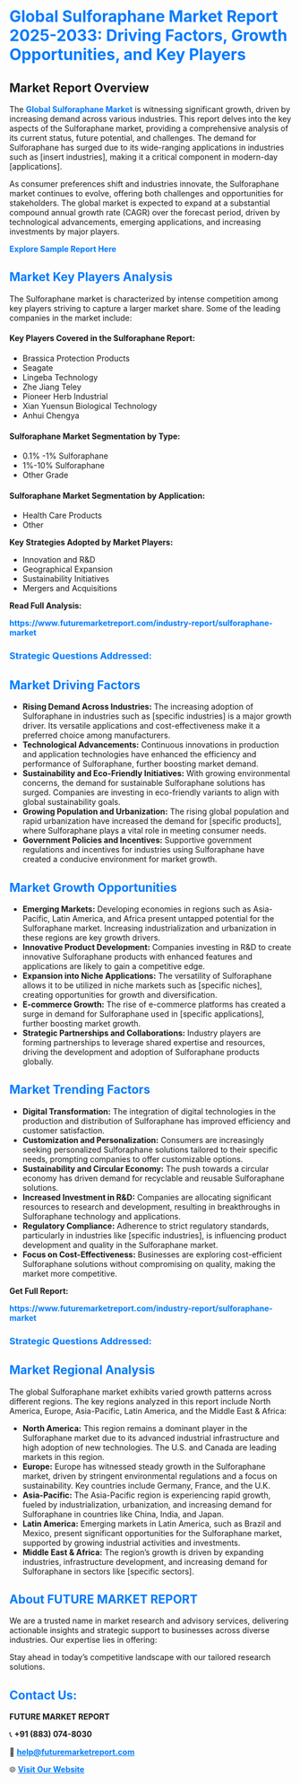 <h1 style="color: #007BFF;">Global Sulforaphane Market Report 2025-2033: Driving Factors, Growth Opportunities, and Key Players</h1>

<section id="overview">
<h2>Market Report Overview</h2>
<p>The <a href="https://www.futuremarketreport.com/industry-report/sulforaphane-market" style="color: #007BFF; text-decoration: none;"><strong>Global Sulforaphane Market</strong></a> is witnessing significant growth, driven by increasing demand across various industries. This report delves into the key aspects of the Sulforaphane market, providing a comprehensive analysis of its current status, future potential, and challenges. The demand for Sulforaphane has surged due to its wide-ranging applications in industries such as [insert industries], making it a critical component in modern-day [applications].</p>
<p>As consumer preferences shift and industries innovate, the Sulforaphane market continues to evolve, offering both challenges and opportunities for stakeholders. The global market is expected to expand at a substantial compound annual growth rate (CAGR) over the forecast period, driven by technological advancements, emerging applications, and increasing investments by major players.</p>
</section>

<section id="overview">
<p><a href="https://www.futuremarketreport.com/request-sample/reportId=26919" style="color: #007BFF; text-decoration: none;"><strong>Explore Sample Report Here</strong></a></p>
</section>

<section id="key-players">
<h2 style="color: #007BFF;">Market Key Players Analysis</h2>
<p>The Sulforaphane market is characterized by intense competition among key players striving to capture a larger market share. Some of the leading companies in the market include:</p>
<h4>Key Players Covered in the Sulforaphane Report:</h4>
<ul><li>Brassica Protection Products</li><li>Seagate</li><li>Lingeba Technology</li><li>Zhe Jiang Teley</li><li>Pioneer Herb Industrial</li><li>Xian Yuensun Biological Technology</li><li>Anhui Chengya</li></ul>
<h4>Sulforaphane Market Segmentation by Type:</h4>
<ul><li>0.1% -1% Sulforaphane</li><li>1%-10% Sulforaphane</li><li>Other Grade</li></ul>

<h4>Sulforaphane Market Segmentation by Application:</h4>
<ul><li>Health Care Products</li><li>Other</li></ul>
<p><strong>Key Strategies Adopted by Market Players:</strong></p>
<ul>
<li>Innovation and R&D</li>
<li>Geographical Expansion</li>
<li>Sustainability Initiatives</li>
<li>Mergers and Acquisitions</li>
</ul>
</section>

<section>
<p><strong>Read Full Analysis: </strong></p><a href="https://www.futuremarketreport.com/industry-report/sulforaphane-market" style="color: #007BFF; text-decoration: none;"><strong>https://www.futuremarketreport.com/industry-report/sulforaphane-market</strong></a>
<h3 style="color: #007BFF;">Strategic Questions Addressed:</h3>
</section>

<section id="driving-factors">
<h2 style="color: #007BFF;">Market Driving Factors</h2>
<ul>
<li><strong>Rising Demand Across Industries:</strong> The increasing adoption of Sulforaphane in industries such as [specific industries] is a major growth driver. Its versatile applications and cost-effectiveness make it a preferred choice among manufacturers.</li>
<li><strong>Technological Advancements:</strong> Continuous innovations in production and application technologies have enhanced the efficiency and performance of Sulforaphane, further boosting market demand.</li>
<li><strong>Sustainability and Eco-Friendly Initiatives:</strong> With growing environmental concerns, the demand for sustainable Sulforaphane solutions has surged. Companies are investing in eco-friendly variants to align with global sustainability goals.</li>
<li><strong>Growing Population and Urbanization:</strong> The rising global population and rapid urbanization have increased the demand for [specific products], where Sulforaphane plays a vital role in meeting consumer needs.</li>
<li><strong>Government Policies and Incentives:</strong> Supportive government regulations and incentives for industries using Sulforaphane have created a conducive environment for market growth.</li>
</ul>
</section>

<section id="growth-opportunities">
<h2 style="color: #007BFF;">Market Growth Opportunities</h2>
<ul>
<li><strong>Emerging Markets:</strong> Developing economies in regions such as Asia-Pacific, Latin America, and Africa present untapped potential for the Sulforaphane market. Increasing industrialization and urbanization in these regions are key growth drivers.</li>
<li><strong>Innovative Product Development:</strong> Companies investing in R&D to create innovative Sulforaphane products with enhanced features and applications are likely to gain a competitive edge.</li>
<li><strong>Expansion into Niche Applications:</strong> The versatility of Sulforaphane allows it to be utilized in niche markets such as [specific niches], creating opportunities for growth and diversification.</li>
<li><strong>E-commerce Growth:</strong> The rise of e-commerce platforms has created a surge in demand for Sulforaphane used in [specific applications], further boosting market growth.</li>
<li><strong>Strategic Partnerships and Collaborations:</strong> Industry players are forming partnerships to leverage shared expertise and resources, driving the development and adoption of Sulforaphane products globally.</li>
</ul>
</section>

<section id="trending-factors">
<h2 style="color: #007BFF;">Market Trending Factors</h2>
<ul>
<li><strong>Digital Transformation:</strong> The integration of digital technologies in the production and distribution of Sulforaphane has improved efficiency and customer satisfaction.</li>
<li><strong>Customization and Personalization:</strong> Consumers are increasingly seeking personalized Sulforaphane solutions tailored to their specific needs, prompting companies to offer customizable options.</li>
<li><strong>Sustainability and Circular Economy:</strong> The push towards a circular economy has driven demand for recyclable and reusable Sulforaphane solutions.</li>
<li><strong>Increased Investment in R&D:</strong> Companies are allocating significant resources to research and development, resulting in breakthroughs in Sulforaphane technology and applications.</li>
<li><strong>Regulatory Compliance:</strong> Adherence to strict regulatory standards, particularly in industries like [specific industries], is influencing product development and quality in the Sulforaphane market.</li>
<li><strong>Focus on Cost-Effectiveness:</strong> Businesses are exploring cost-efficient Sulforaphane solutions without compromising on quality, making the market more competitive.</li>
</ul>
</section>

<section>
<p><strong>Get Full Report: </strong></p><a href="https://www.futuremarketreport.com/industry-report/sulforaphane-market" style="color: #007BFF; text-decoration: none;"><strong>https://www.futuremarketreport.com/industry-report/sulforaphane-market</strong></a>
<h3 style="color: #007BFF;">Strategic Questions Addressed:</h3>
</section>


<section id="regional-analysis">
<h2 style="color: #007BFF;">Market Regional Analysis</h2>
<p>The global Sulforaphane market exhibits varied growth patterns across different regions. The key regions analyzed in this report include North America, Europe, Asia-Pacific, Latin America, and the Middle East & Africa:</p>
<ul>
<li><strong>North America:</strong> This region remains a dominant player in the Sulforaphane market due to its advanced industrial infrastructure and high adoption of new technologies. The U.S. and Canada are leading markets in this region.</li>
<li><strong>Europe:</strong> Europe has witnessed steady growth in the Sulforaphane market, driven by stringent environmental regulations and a focus on sustainability. Key countries include Germany, France, and the U.K.</li>
<li><strong>Asia-Pacific:</strong> The Asia-Pacific region is experiencing rapid growth, fueled by industrialization, urbanization, and increasing demand for Sulforaphane in countries like China, India, and Japan.</li>
<li><strong>Latin America:</strong> Emerging markets in Latin America, such as Brazil and Mexico, present significant opportunities for the Sulforaphane market, supported by growing industrial activities and investments.</li>
<li><strong>Middle East & Africa:</strong> The region’s growth is driven by expanding industries, infrastructure development, and increasing demand for Sulforaphane in sectors like [specific sectors].</li>
</ul>
</section>

<footer>
<h2 style="color: #007BFF;">About FUTURE MARKET REPORT</h2>
<p>We are a trusted name in market research and advisory services, delivering actionable insights and strategic support to businesses across diverse industries. Our expertise lies in offering:</p>

<p>Stay ahead in today’s competitive landscape with our tailored research solutions.</p>

<h2 style="color: #007BFF;">Contact Us:</h2>
<p><strong>FUTURE MARKET REPORT</strong></p>
<p>📞 <strong>+91 (883) 074-8030</strong></p>
<p>📧 <strong><a href="mailto:help@futuremarketreport.com" style="color: #007BFF;">help@futuremarketreport.com</a></strong></p>
<p>🌐 <strong><a href="https://www.futuremarketreport.com/" style="color: #007BFF;">Visit Our Website</a></strong></p>
</footer>